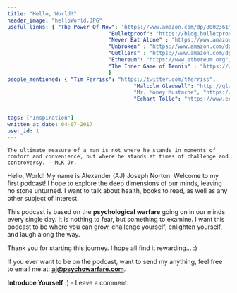 ```yaml
---
title: "Hello, World!"
header_image: "helloWorld.JPG"
useful_links: { "The Power Of Now": 'https://www.amazon.com/dp/B002361MLA',
								"Bulletproof": "https://blog.bulletproof.com",
								"Never Eat Alone" : "https://www.amazon.com/dp/B00H6JBFOS",
								"Unbroken" : "https://www.amazon.com/dp/B003WUYPPG",
								"Outliers" : "https://www.amazon.com/dp/B001ANYDAO",
								"Ethereum": "https://www.ethereum.org",
								"The Inner Game of Tennis" : "https://www.amazon.com/dp/B003T0G9E4"
								} 
people_mentioned: { "Tim Ferriss": "https://twitter.com/tferriss",
										"Malcolm Gladwell": "http://gladwell.com/", 
										"Mr. Money Mustache", "https://www.mrmoneymustache.com",
										"Echart Tolle": "https://www.eckharttolle.com"}


tags: ["Inspiration"]										
written_at_date: 04-07-2017
user_id: 1
---
```

``
The ultimate measure of a man is not where he stands in moments of comfort and convenience, but where he stands at times of challenge and controversy. - MLK Jr.
``

Hello, World!  My name is Alexander (AJ) Joseph Norton.  Welcome to my first podcast!  I hope to explore the deep dimensions of our minds, leaving no stone unturned.  I want to talk about health, books to read, as well as any other subject of interest.

This podcast is based on the **psychological warfare** going on in our minds every single day.  It is nothing to fear, but something to examine.  I want this podcast to be where you can grow, challenge yourself, enlighten yourself, and laugh along the way.

Thank you for starting this journey.  I hope all find it rewarding... :)  

If you ever want to be on the podcast, want to send my anything, feel free to email me at:
**aj@psychowarfare.com**.


**Introduce Yourself** :) - Leave a comment.